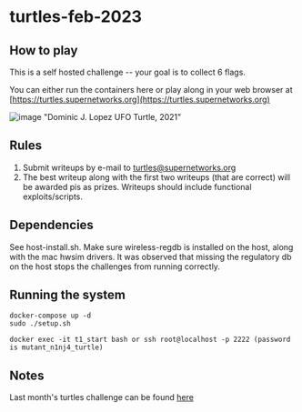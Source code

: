 # turtles-feb-2023

## How to play

This is a self hosted challenge -- your goal is to collect 6 flags. 

You can either run the containers here or play along in your web browser at [https://turtles.supernetworks.org](https://turtles.supernetworks.org)

![image](https://user-images.githubusercontent.com/37549748/221100662-c2036ccc-81bd-4f5d-a43b-b62d82737358.png)
"Dominic J. Lopez UFO Turtle, 2021"


## Rules 
1. Submit writeups by e-mail to turtles@supernetworks.org
2. The best writeup along with the first two writeups (that are correct) will be awarded pis as prizes. Writeups should include functional exploits/scripts.


## Dependencies
See host-install.sh. Make sure wireless-regdb is installed on the host, along with the mac hwsim drivers. It was observed that missing the regulatory db on the host stops the challenges from running correctly.

## Running the system
```
docker-compose up -d
sudo ./setup.sh

docker exec -it t1_start bash or ssh root@localhost -p 2222 (password is mutant_n1nj4_turtle)
```

## Notes
Last month's turtles challenge can be found [here](https://github.com/spr-networks/turtles-january-23)
